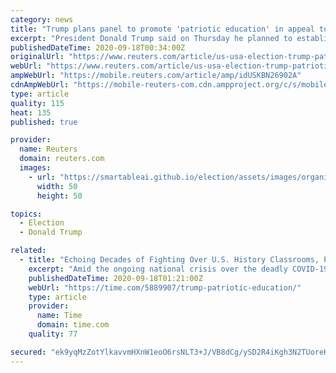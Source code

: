 ```yaml
---
category: news
title: "Trump plans panel to promote 'patriotic education' in appeal to conservative base"
excerpt: "President Donald Trump said on Thursday he planned to establish a commission to promote \"patriotic education\" in the United States, taking issue with efforts to highlight the United States' history of slavery and racism."
publishedDateTime: 2020-09-18T00:34:00Z
originalUrl: "https://www.reuters.com/article/us-usa-election-trump-patriotism-idUSKBN26902A"
webUrl: "https://www.reuters.com/article/us-usa-election-trump-patriotism-idUSKBN26902A"
ampWebUrl: "https://mobile.reuters.com/article/amp/idUSKBN26902A"
cdnAmpWebUrl: "https://mobile-reuters-com.cdn.ampproject.org/c/s/mobile.reuters.com/article/amp/idUSKBN26902A"
type: article
quality: 115
heat: 135
published: true

provider:
  name: Reuters
  domain: reuters.com
  images:
    - url: "https://smartableai.github.io/election/assets/images/organizations/reuters.com-50x50.jpg"
      width: 50
      height: 50

topics:
  - Election
  - Donald Trump

related:
  - title: "Echoing Decades of Fighting Over U.S. History Classrooms, President Trump Announces a Push for 'Patriotic Education'"
    excerpt: "Amid the ongoing national crisis over the deadly COVID-19 virus, the President of the United States warned of another national crisis on Thursday: the “ideological poison” of “radical” history education."
    publishedDateTime: 2020-09-18T01:21:00Z
    webUrl: "https://time.com/5889907/trump-patriotic-education/"
    type: article
    provider:
      name: Time
      domain: time.com
    quality: 77

secured: "ek9yqMzZotYlkavvmHXnW1eoO6rsNLT3+J/VB8dCg/ySD2R4iKgh3N2TUoreHlsAaQuyFLd4xnwhfox8hveDWLGJt9y38Dw4rYH8lUpO5E52YQWtFHHuFVCYawoClyKKRliIUaBldHRW6/b3UT7uvkIEnT79XMoBCQHznROB6u3fJfM6FlQmSbitl9QqFxGy+Fr1QJHLPVS6xfF2WJpZ77o/Mu9ocleJ0xcrlifHAwvuunM6pqgoEcoDCrRpy9oLn0Xuil2wy/2WozWxNfocRdaWZZpbNp016BELDCroRzsgXQQYME5PYL2IDXOkqWvWXBTZVH9NdmTSRzLqvqpYeT8+wDIS+X9Skqdt12TLrVA=;U3pbPGXNa5FS3CWfT5108g=="
---
```


